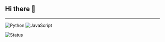 ## Hi there 👋
--------------
![Python](https://img.shields.io/badge/Language-Python-blue)
![JavaScript](https://img.shields.io/badge/Language-JavaScript-yellow)


![Status](https://img.shields.io/badge/Status-In%20Progress-brightgreen)


 
